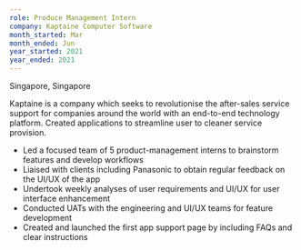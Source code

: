 ```yaml
---
role: Produce Management Intern
company: Kaptaine Computer Software
month_started: Mar
month_ended: Jun
year_started: 2021
year_ended: 2021
---
```


Singapore, Singapore

Kaptaine is a company which seeks to revolutionise the after-sales service support for companies around the world with an end-to-end technology platform. Created applications to streamline user to cleaner service provision.

* Led a focused team of 5 product-management interns to brainstorm features and develop workflows 
* Liaised with clients including Panasonic to obtain regular feedback on the UI/UX of the app 
* Undertook weekly analyses of user requirements and UI/UX for user interface enhancement  
* Conducted UATs with the engineering and UI/UX teams for feature development 
* Created and launched the first app support page by including FAQs and clear instructions 
